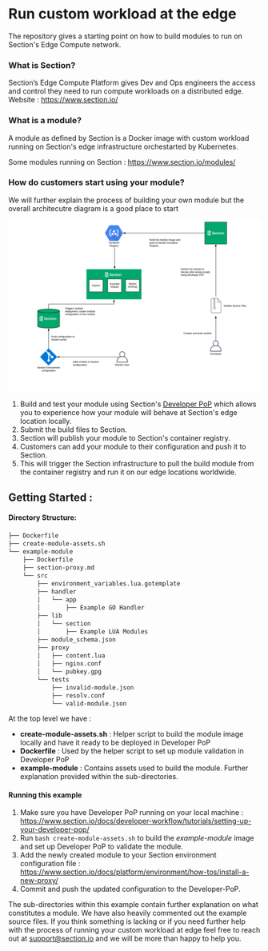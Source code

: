 # Run custom workload at the edge

The repository gives a starting point on how to build modules to run on Section's Edge Compute network.

### What is Section?

Section’s Edge Compute Platform gives Dev and Ops engineers the access and control they need to run compute workloads on a distributed edge. Website : https://www.section.io/


### What is a module?

A module as defined by Section is a Docker image with custom workload running on Section's edge infrastructure orchestarted by Kubernetes.

Some modules running on Section : https://www.section.io/modules/


### How do customers start using your module?

We will further explain the process of building your own module but the overall architecutre diagram is a good place to start

![Section Module Architecture](./architecture.png)


1. Build and test your module using Section's [Developer PoP](https://www.section.io/docs/developer-workflow/tutorials/setting-up-your-developer-pop/) which allows you to experience how your module will behave at Section's edge location locally.
2. Submit the build files to Section.
3. Section will publish your module to Section's container registry.
4. Customers can add your module to their configuration and push it to Section.
5. This will trigger the Section infrastructure to pull the build module from the container registry and run it on our edge locations worldwide.


## Getting Started :

#### Directory Structure:

```
├── Dockerfile
├── create-module-assets.sh
└── example-module
    ├── Dockerfile
    ├── section-proxy.md
    └── src
        ├── environment_variables.lua.gotemplate
        ├── handler
        │   └── app
        │       ├── Example GO Handler
        ├── lib
        │   └── section
        │       ├── Example LUA Modules
        ├── module_schema.json
        ├── proxy
        │   ├── content.lua
        │   ├── nginx.conf
        │   └── pubkey.gpg
        └── tests
            ├── invalid-module.json
            ├── resolv.conf
            └── valid-module.json
```


At the top level we have :

- **create-module-assets.sh** : Helper script to build the module image locally and have it ready to be deployed in Developer PoP
- **Dockerfile** : Used by the helper script to set up module validation in Developer PoP
- **example-module** : Contains assets used to build the module. Further explanation provided within the sub-directories.


#### Running this example

1. Make sure you have Developer PoP running on your local machine : https://www.section.io/docs/developer-workflow/tutorials/setting-up-your-developer-pop/
2. Run `bash create-module-assets.sh` to build the *example-module* image and set up Developer PoP to validate the module.
3. Add the newly created module to your Section environment configuration file : https://www.section.io/docs/platform/environment/how-tos/install-a-new-proxy/
4. Commit and push the updated configuration to the Developer-PoP.

The sub-directories within this example contain further explanation on what constitutes a module. We have also heavily commented out the example source files. If you think something is lacking or if you need further help with the process of running your custom workload at edge feel free to reach out at support@section.io and we will be more than happy to help you.
